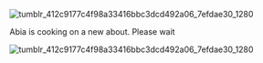 ![tumblr_412c9177c4f98a33416bbc3dcd492a06_7efdae30_1280](https://github.com/abiaw/abiaw/assets/147349822/6f7ac535-6ef4-4fbd-a3d7-f16d1ad1d3d5)

Abia is cooking on a new about. Please wait

![tumblr_412c9177c4f98a33416bbc3dcd492a06_7efdae30_1280](https://github.com/abiaw/abiaw/assets/147349822/6f7ac535-6ef4-4fbd-a3d7-f16d1ad1d3d5)

<!---
abiaw/abiaw is a ✨ special ✨ repository because its `README.md` (this file) appears on your GitHub profile.
You can click the Preview link to take a look at your changes.
--->
